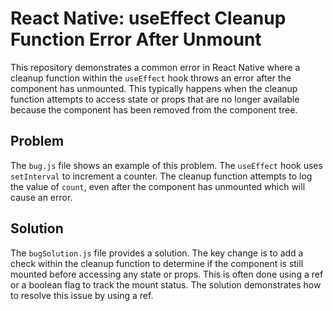 # React Native: useEffect Cleanup Function Error After Unmount

This repository demonstrates a common error in React Native where a cleanup function within the `useEffect` hook throws an error after the component has unmounted. This typically happens when the cleanup function attempts to access state or props that are no longer available because the component has been removed from the component tree.

## Problem

The `bug.js` file shows an example of this problem.  The `useEffect` hook uses `setInterval` to increment a counter.  The cleanup function attempts to log the value of `count`, even after the component has unmounted which will cause an error.

## Solution

The `bugSolution.js` file provides a solution.  The key change is to add a check within the cleanup function to determine if the component is still mounted before accessing any state or props.  This is often done using a ref or a boolean flag to track the mount status.  The solution demonstrates how to resolve this issue by using a ref.